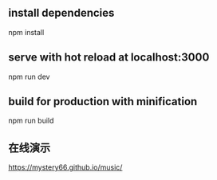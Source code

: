 ## install dependencies
npm install

## serve with hot reload at localhost:3000
npm run dev

## build for production with minification
npm run build

## 在线演示

https://mystery66.github.io/music/